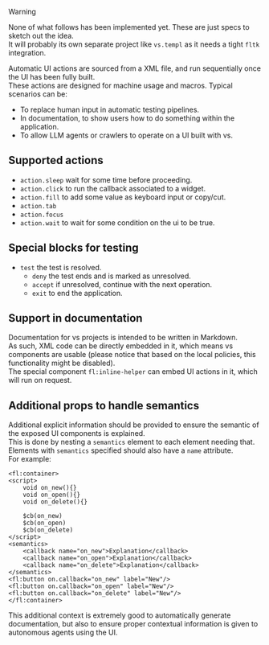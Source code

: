 > [!WARNING]  
> None of what follows has been implemented yet. These are just specs to sketch out the idea.  
> It will probably its own separate project like `vs.templ` as it needs a tight `fltk` integration.

Automatic UI actions are sourced from a XML file, and run sequentially once the UI has been fully built.  
These actions are designed for machine usage and macros. Typical scenarios can be:
- To replace human input in automatic testing pipelines.  
- In documentation, to show users how to do something within the application.
- To allow LLM agents or crawlers to operate on a UI built with vs.

## Supported actions

- `action.sleep` wait for some time before proceeding.
- `action.click` to run the callback associated to a widget.
- `action.fill` to add some value as keyboard input or copy/cut.
- `action.tab`
- `action.focus`
- `action.wait` to wait for some condition on the ui to be true.

## Special blocks for testing
- `test` the test is resolved. 
    - `deny` the test ends and is marked as unresolved.
    - `accept` if unresolved, continue with the next operation.
    - `exit` to end the application.

## Support in documentation
Documentation for vs projects is intended to be written in Markdown.  
As such, XML code can be directly embedded in it, which means vs components are usable (please notice that based on the local policies, this functionality might be disabled).  
The special component `fl:inline-helper` can embed UI actions in it, which will run on request.

## Additional props to handle semantics
Additional explicit information should be provided to ensure the semantic of the exposed UI components is explained.  
This is done by nesting a `semantics` element to each element needing that. Elements with `semantics` specified should also have a `name` attribute.    
For example:
```
<fl:container>
<script>
    void on_new(){}
    void on_open(){}
    void on_delete(){}

    $cb(on_new)
    $cb(on_open)
    $cb(on_delete)
</script>
<semantics>
    <callback name="on_new">Explanation</callback>
    <callback name="on_open">Explanation</callback>
    <callback name="on_delete">Explanation</callback>
</semantics>
<fl:button on.callback="on_new" label="New"/>
<fl:button on.callback="on_open" label="New"/>
<fl:button on.callback="on_delete" label="New"/>
</fl:container>
```

This additional context is extremely good to automatically generate documentation, but also to ensure proper contextual information is given to autonomous agents using the UI.